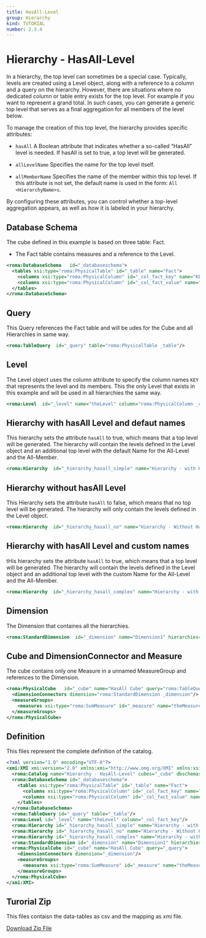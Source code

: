 ```yaml
---
title: HasAll-Level
group: Hierarchy
kind: TUTORIAL
number: 2.3.4
---
```

# Hierarchy - HasAll-Level

In a hierarchy, the top level can sometimes be a special case. Typically, levels are created using a Level object, along with a reference to a column and a query on the hierarchy. However, there are situations where no dedicated column or table entry exists for the top level. For example if you want to represent a grand total. In such cases, you can generate a generic top level that serves as a final aggregation for all members of the level below.

To manage the creation of this top level, the hierarchy provides specific attributes:

- `hasAll` A Boolean attribute that indicates whether a so-called “HasAll” level is needed. If hasAll is set to true, a top level will be generated.

- `allLevelName` Specifies the name for the top level itself.

- `allMemberName` Specifies the name of the member within this top level. If this attribute is not set, the default name is used in the form: `All <HierarchyName>s`.

By configuring these attributes, you can control whether a top-level aggregation appears, as well as how it is labeled in your hierarchy.



## Database Schema

The cube defined in this example is based on three table: Fact.

- The Fact table contains measures and a reference to the Level.


```xml
<roma:DatabaseSchema   id="_databaseschema">
  <tables xsi:type="roma:PhysicalTable" id="_table" name="Fact">
    <columns xsi:type="roma:PhysicalColumn" id="_col_fact_key" name="KEY"/>
    <columns xsi:type="roma:PhysicalColumn" id="_col_fact_value" name="VALUE" type="Integer"/>
  </tables>
</roma:DatabaseSchema>

```

## Query

This Query references the Fact table and will be udes for the Cube and all Hierarchies in same way.


```xml
<roma:TableQuery  id="_query" table="roma:PhysicalTable _table"/>

```

## Level

The Level object uses the column attribute to specify the column names `KEY` that represents the level and its members.
This the only Level that exists in this example and will be used in all hierarchies the same way.


```xml
<roma:Level  id="_level" name="theLevel" column="roma:PhysicalColumn _col_fact_key"/>

```

## Hierarchy with hasAll Level and defaut names

This hierarchy sets the attribute `hasAll` to true, which means that a top level will be generated. The hierarchy will contain the levels defined in the Level object and an additional top level with the default Name for the All-Level and the All-Member.


```xml
<roma:Hierarchy  id="_hierarchy_hasall_simple" name="Hierarchy - with HasAll" levels="_level" hasAll="true" primaryKey="roma:PhysicalColumn _col_fact_key" query="roma:TableQuery _query"/>

```

## Hierarchy without hasAll Level

This Hierarchy sets the attribute `hasAll` to false, which means that no top level will be generated. The hierarchy will only contain the levels defined in the Level object.


```xml
<roma:Hierarchy  id="_hierarchy_hasall_no" name="Hierarchy - Without HasAll" levels="_level" primaryKey="roma:PhysicalColumn _col_fact_key" query="roma:TableQuery _query"/>

```

## Hierarchy with hasAll Level and custom names

tHis hierarchy sets the attribute `hasAll` to true, which means that a top level will be generated. The hierarchy will contain the levels defined in the Level object and an additional top level with the custom Name for the All-Level and the All-Member.


```xml
<roma:Hierarchy  id="_hierarchy_hasall_complex" name="Hierarchy - with HasAll and Names" levels="_level" allLevelName="theAllLevelName" allMemberName="theAllMemberName" hasAll="true" primaryKey="roma:PhysicalColumn _col_fact_key" query="roma:TableQuery _query"/>

```

## Dimension

The Dimension that containes all the hierarchies.


```xml
<roma:StandardDimension  id="_dimension" name="Dimension1" hierarchies="_hierarchy_hasall_simple _hierarchy_hasall_complex _hierarchy_hasall_no"/>

```

## Cube and DimensionConnector and Measure

The cube contains only one Measure in a unnamed MeasureGroup and references to the Dimension.


```xml
<roma:PhysicalCube   id="_cube" name="HasAll Cube" query="roma:TableQuery _query">
  <dimensionConnectors dimension="roma:StandardDimension _dimension"/>
  <measureGroups>
    <measures xsi:type="roma:SumMeasure" id="_measure" name="theMeasure" column="roma:PhysicalColumn _col_fact_value"/>
  </measureGroups>
</roma:PhysicalCube>

```


## Definition

This files represent the complete definition of the catalog.

```xml
<?xml version="1.0" encoding="UTF-8"?>
<xmi:XMI xmi:version="2.0" xmlns:xmi="http://www.omg.org/XMI" xmlns:xsi="http://www.w3.org/2001/XMLSchema-instance" xmlns:roma="https://www.daanse.org/spec/org.eclipse.daanse.rolap.mapping">
  <roma:Catalog name="Hierarchy - HasAll-Level" cubes="_cube" dbschemas="_databaseschema"/>
  <roma:DatabaseSchema id="_databaseschema">
    <tables xsi:type="roma:PhysicalTable" id="_table" name="Fact">
      <columns xsi:type="roma:PhysicalColumn" id="_col_fact_key" name="KEY"/>
      <columns xsi:type="roma:PhysicalColumn" id="_col_fact_value" name="VALUE" type="Integer"/>
    </tables>
  </roma:DatabaseSchema>
  <roma:TableQuery id="_query" table="_table"/>
  <roma:Level id="_level" name="theLevel" column="_col_fact_key"/>
  <roma:Hierarchy id="_hierarchy_hasall_simple" name="Hierarchy - with HasAll" levels="_level" hasAll="true" primaryKey="_col_fact_key" query="_query"/>
  <roma:Hierarchy id="_hierarchy_hasall_no" name="Hierarchy - Without HasAll" levels="_level" primaryKey="_col_fact_key" query="_query"/>
  <roma:Hierarchy id="_hierarchy_hasall_complex" name="Hierarchy - with HasAll and Names" levels="_level" allLevelName="theAllLevelName" allMemberName="theAllMemberName" hasAll="true" primaryKey="_col_fact_key" query="_query"/>
  <roma:StandardDimension id="_dimension" name="Dimension1" hierarchies="_hierarchy_hasall_simple _hierarchy_hasall_complex _hierarchy_hasall_no"/>
  <roma:PhysicalCube id="_cube" name="HasAll Cube" query="_query">
    <dimensionConnectors dimension="_dimension"/>
    <measureGroups>
      <measures xsi:type="roma:SumMeasure" id="_measure" name="theMeasure" column="_col_fact_value"/>
    </measureGroups>
  </roma:PhysicalCube>
</xmi:XMI>

```



## Turorial Zip
This files contaisn the data-tables as csv and the mapping as xmi file.

<a href="./zip/tutorial.cube.hierarchy.hasall.zip" download>Download Zip File</a>
